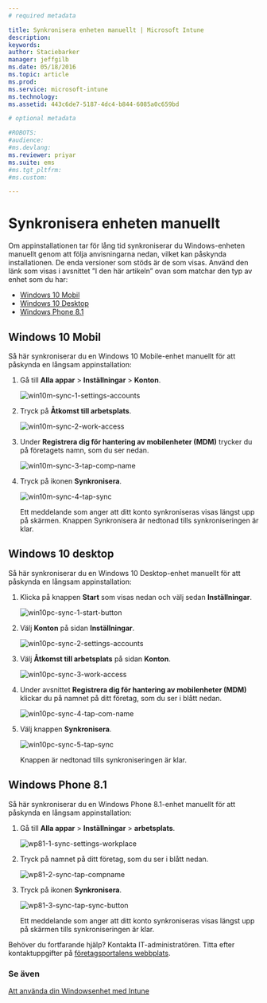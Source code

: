 ```yaml
---
# required metadata

title: Synkronisera enheten manuellt | Microsoft Intune
description:
keywords:
author: Staciebarker
manager: jeffgilb
ms.date: 05/18/2016
ms.topic: article
ms.prod:
ms.service: microsoft-intune
ms.technology:
ms.assetid: 443c6de7-5187-4dc4-b844-6085a0c659bd

# optional metadata

#ROBOTS:
#audience:
#ms.devlang:
ms.reviewer: priyar
ms.suite: ems
#ms.tgt_pltfrm:
#ms.custom:

---
```



# Synkronisera enheten manuellt
Om appinstallationen tar för lång tid synkroniserar du Windows-enheten manuellt genom att följa anvisningarna nedan, vilket kan påskynda installationen. De enda versioner som stöds är de som visas. Använd den länk som visas i avsnittet ”I den här artikeln” ovan som matchar den typ av enhet som du har:

* [Windows 10 Mobil](#windows-10-mobile)
* [Windows 10 Desktop](#windows-10-desktop)
* [Windows Phone 8.1](#windows-phone-8-1)


## Windows 10 Mobil
Så här synkroniserar du en Windows 10 Mobile-enhet manuellt för att påskynda en långsam appinstallation:

1. Gå till **Alla appar** > **Inställningar** > **Konton**.

    ![win10m-sync-1-settings-accounts](./media/win10m-sync-1-settings-accounts.png)
    
2. Tryck på **Åtkomst till arbetsplats**.

    ![win10m-sync-2-work-access](./media/win10m-sync-2-work-access.png)
    
3. Under **Registrera dig för hantering av mobilenheter (MDM)** trycker du på företagets namn, som du ser nedan.

    ![win10m-sync-3-tap-comp-name](./media/win10m-sync-3-tap-comp-name.png)
    
4. Tryck på ikonen **Synkronisera**.

    ![win10m-sync-4-tap-sync](./media/win10m-sync-4-tap-sync.png)
    
    Ett meddelande som anger att ditt konto synkroniseras visas längst upp på skärmen. Knappen Synkronisera är nedtonad tills synkroniseringen är klar.

## Windows 10 desktop
Så här synkroniserar du en Windows 10 Desktop-enhet manuellt för att påskynda en långsam appinstallation:

1. Klicka på knappen **Start** som visas nedan och välj sedan **Inställningar**.

    ![win10pc-sync-1-start-button](./media/win10pc-sync-1-start-button.png)
    
2. Välj **Konton** på sidan **Inställningar**.
 
    ![win10pc-sync-2-settings-accounts](./media/win10pc-sync-2-settings-accounts.png)
    
3. Välj **Åtkomst till arbetsplats** på sidan **Konton**.
    
    ![win10pc-sync-3-work-access](./media/win10pc-sync-3-work-access.png)
    
4. Under avsnittet **Registrera dig för hantering av mobilenheter (MDM)** klickar du på namnet på ditt företag, som du ser i blått nedan.
    
    ![win10pc-sync-4-tap-com-name](./media/win10pc-sync-4-tap-com-name.png)
   
5. Välj knappen **Synkronisera**.
    
    ![win10pc-sync-5-tap-sync](./media/win10pc-sync-5-tap-sync.png)
   
   Knappen är nedtonad tills synkroniseringen är klar.

## Windows Phone 8.1
Så här synkroniserar du en Windows Phone 8.1-enhet manuellt för att påskynda en långsam appinstallation:

1. Gå till **Alla appar** > **Inställningar** > **arbetsplats**.

    ![wp81-1-sync-settings-workplace](./media/wp81-1-sync-settings-workplace.png)
    
2. Tryck på namnet på ditt företag, som du ser i blått nedan.

    ![wp81-2-sync-tap-compname](./media/wp81-2-sync-tap-compname.png)
   
3. Tryck på ikonen **Synkronisera**.

    ![wp81-3-sync-tap-sync-button](./media/wp81-3-sync-tap-sync-button.png)
    
   Ett meddelande som anger att ditt konto synkroniseras visas längst upp på skärmen tills synkroniseringen är klar.

Behöver du fortfarande hjälp? Kontakta IT-administratören. Titta efter kontaktuppgifter på [företagsportalens webbplats](http://portal.manage.microsoft.com).

### Se även
[Att använda din Windowsenhet med Intune](using-your-windows-device-with-intune.md)


<!--HONumber=Jun16_HO2-->


